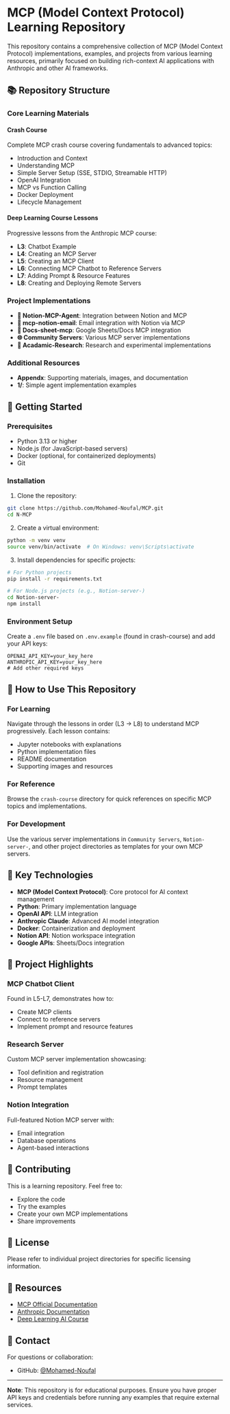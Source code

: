 # MCP (Model Context Protocol) Learning Repository

This repository contains a comprehensive collection of MCP (Model Context Protocol) implementations, examples, and projects from various learning resources, primarily focused on building rich-context AI applications with Anthropic and other AI frameworks.

## 📚 Repository Structure

### Core Learning Materials

#### **Crash Course**
Complete MCP crash course covering fundamentals to advanced topics:
- Introduction and Context
- Understanding MCP
- Simple Server Setup (SSE, STDIO, Streamable HTTP)
- OpenAI Integration
- MCP vs Function Calling
- Docker Deployment
- Lifecycle Management

#### **Deep Learning Course Lessons**
Progressive lessons from the Anthropic MCP course:
- **L3**: Chatbot Example
- **L4**: Creating an MCP Server
- **L5**: Creating an MCP Client
- **L6**: Connecting MCP Chatbot to Reference Servers
- **L7**: Adding Prompt & Resource Features
- **L8**: Creating and Deploying Remote Servers

### Project Implementations

- **📝 Notion-MCP-Agent**: Integration between Notion and MCP
- **📧 mcp-notion-email**: Email integration with Notion via MCP
- **📄 Docs-sheet-mcp**: Google Sheets/Docs MCP integration
- **🌐 Community Servers**: Various MCP server implementations
- **🧪 Acadamic-Research**: Research and experimental implementations

### Additional Resources
- **Appendx**: Supporting materials, images, and documentation
- **1/**: Simple agent implementation examples

## 🚀 Getting Started

### Prerequisites

- Python 3.13 or higher
- Node.js (for JavaScript-based servers)
- Docker (optional, for containerized deployments)
- Git

### Installation

1. Clone the repository:
```bash
git clone https://github.com/Mohamed-Noufal/MCP.git
cd N-MCP
```

2. Create a virtual environment:
```bash
python -m venv venv
source venv/bin/activate  # On Windows: venv\Scripts\activate
```

3. Install dependencies for specific projects:
```bash
# For Python projects
pip install -r requirements.txt

# For Node.js projects (e.g., Notion-server-)
cd Notion-server-
npm install
```

### Environment Setup

Create a `.env` file based on `.env.example` (found in crash-course) and add your API keys:
```
OPENAI_API_KEY=your_key_here
ANTHROPIC_API_KEY=your_key_here
# Add other required keys
```

## 📖 How to Use This Repository

### For Learning
Navigate through the lessons in order (L3 → L8) to understand MCP progressively. Each lesson contains:
- Jupyter notebooks with explanations
- Python implementation files
- README documentation
- Supporting images and resources

### For Reference
Browse the `crash-course` directory for quick references on specific MCP topics and implementations.

### For Development
Use the various server implementations in `Community Servers`, `Notion-server-`, and other project directories as templates for your own MCP servers.

## 🔧 Key Technologies

- **MCP (Model Context Protocol)**: Core protocol for AI context management
- **Python**: Primary implementation language
- **OpenAI API**: LLM integration
- **Anthropic Claude**: Advanced AI model integration
- **Docker**: Containerization and deployment
- **Notion API**: Notion workspace integration
- **Google APIs**: Sheets/Docs integration

## 📂 Project Highlights

### MCP Chatbot Client
Found in L5-L7, demonstrates how to:
- Create MCP clients
- Connect to reference servers
- Implement prompt and resource features

### Research Server
Custom MCP server implementation showcasing:
- Tool definition and registration
- Resource management
- Prompt templates

### Notion Integration
Full-featured Notion MCP server with:
- Email integration
- Database operations
- Agent-based interactions

## 🤝 Contributing

This is a learning repository. Feel free to:
- Explore the code
- Try the examples
- Create your own MCP implementations
- Share improvements

## 📝 License

Please refer to individual project directories for specific licensing information.

## 🔗 Resources

- [MCP Official Documentation](https://modelcontextprotocol.io/)
- [Anthropic Documentation](https://docs.anthropic.com/)
- [Deep Learning AI Course](https://www.deeplearning.ai/)

## 📧 Contact

For questions or collaboration:
- GitHub: [@Mohamed-Noufal](https://github.com/Mohamed-Noufal)

---

**Note**: This repository is for educational purposes. Ensure you have proper API keys and credentials before running any examples that require external services.
